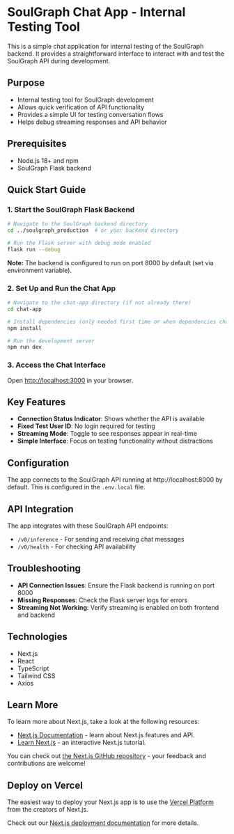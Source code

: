 # SoulGraph Chat App - Internal Testing Tool

This is a simple chat application for internal testing of the SoulGraph backend. It provides a straightforward interface to interact with and test the SoulGraph API during development.

## Purpose

- Internal testing tool for SoulGraph development
- Allows quick verification of API functionality
- Provides a simple UI for testing conversation flows
- Helps debug streaming responses and API behavior

## Prerequisites

- Node.js 18+ and npm
- SoulGraph Flask backend

## Quick Start Guide

### 1. Start the SoulGraph Flask Backend

```bash
# Navigate to the SoulGraph backend directory
cd ../soulgraph_production  # or your backend directory

# Run the Flask server with debug mode enabled
flask run --debug
```

**Note:** The backend is configured to run on port 8000 by default (set via environment variable).

### 2. Set Up and Run the Chat App

```bash
# Navigate to the chat-app directory (if not already there)
cd chat-app

# Install dependencies (only needed first time or when dependencies change)
npm install

# Run the development server
npm run dev
```

### 3. Access the Chat Interface

Open [http://localhost:3000](http://localhost:3000) in your browser.

## Key Features

- **Connection Status Indicator**: Shows whether the API is available
- **Fixed Test User ID**: No login required for testing
- **Streaming Mode**: Toggle to see responses appear in real-time
- **Simple Interface**: Focus on testing functionality without distractions

## Configuration

The app connects to the SoulGraph API running at http://localhost:8000 by default. This is configured in the `.env.local` file.

## API Integration

The app integrates with these SoulGraph API endpoints:

- `/v0/inference` - For sending and receiving chat messages
- `/v0/health` - For checking API availability

## Troubleshooting

- **API Connection Issues**: Ensure the Flask backend is running on port 8000
- **Missing Responses**: Check the Flask server logs for errors
- **Streaming Not Working**: Verify streaming is enabled on both frontend and backend

## Technologies

- Next.js
- React
- TypeScript
- Tailwind CSS
- Axios

## Learn More

To learn more about Next.js, take a look at the following resources:

- [Next.js Documentation](https://nextjs.org/docs) - learn about Next.js features and API.
- [Learn Next.js](https://nextjs.org/learn) - an interactive Next.js tutorial.

You can check out [the Next.js GitHub repository](https://github.com/vercel/next.js) - your feedback and contributions are welcome!

## Deploy on Vercel

The easiest way to deploy your Next.js app is to use the [Vercel Platform](https://vercel.com/new?utm_medium=default-template&filter=next.js&utm_source=create-next-app&utm_campaign=create-next-app-readme) from the creators of Next.js.

Check out our [Next.js deployment documentation](https://nextjs.org/docs/app/building-your-application/deploying) for more details.
